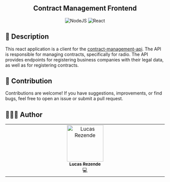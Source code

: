 <h2 align="center">Contract Management Frontend</h2>

<div align="center">

![NodeJS](https://img.shields.io/badge/node.js-6DA55F?style=for-the-badge&logo=node.js&logoColor=white)
![React](https://img.shields.io/badge/react-%2320232a.svg?style=for-the-badge&logo=react&logoColor=%2361DAFB)
</div>

<h2 id="description">📙 Description</h2>

This react application is a client for the [contract-management-api](https://github.com/lucasrznd/contract-management-api). The API is responsible for managing contracts, specifically for radio. The API provides endpoints for registering business companies with their legal data, as well as for registering contracts. 

<h2 id="contribution">🤝 Contribution</h2>

Contributions are welcome! If you have suggestions, improvements, or find bugs, feel free to open an issue or submit a pull request.

<h2 id="author">👨🏻‍💻 Author</h2>

<table>
  <tbody>
    <tr>
      <td align="center" valign="top" width="14.28%"><a href="https://github.com/lucasrznd"><img src="https://avatars.githubusercontent.com/u/101664450?v=4&v=" width="115px;" alt="Lucas Rezende"/><br /><sub><b>Lucas Rezende</b></sub></a><br/><a title="Code">💻</a></td>
  </tbody>
</table>
